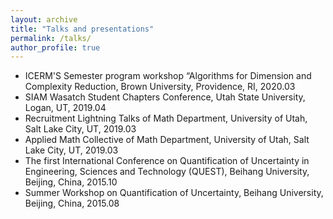 ```yaml
---
layout: archive
title: "Talks and presentations"
permalink: /talks/
author_profile: true
---
```


* ICERM'S Semester program workshop “Algorithms for Dimension and Complexity Reduction, Brown University, Providence, RI, 2020.03
* SIAM Wasatch Student Chapters Conference, Utah State University, Logan, UT, 2019.04
* Recruitment Lightning Talks of Math Department, University of Utah, Salt Lake City, UT, 2019.03
* Applied Math Collective of Math Department, University of Utah, Salt Lake City, UT, 2019.03
* The first International Conference on Quantification of Uncertainty in Engineering, Sciences and Technology (QUEST), Beihang University, Beijing, China, 2015.10
* Summer Workshop on Quantification of Uncertainty, Beihang University, Beijing, China, 2015.08

<!--{% if site.talkmap_link == true %}-->
<!---->
<!--{% endif %}-->
<!---->
<!--{% for post in site.talks reversed %}-->
  <!--{% include archive-single-talk.html %}-->
<!--{% endfor %}-->
